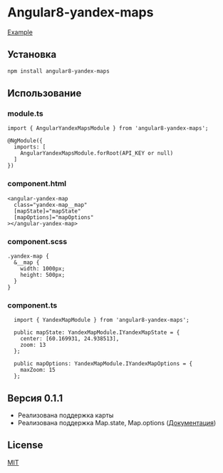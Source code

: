 # Angular8-yandex-maps

[Example](https://github.com/ddubrava/angular-yandex-maps/tree/develop/src/app)

## Установка


```bash
npm install angular8-yandex-maps
```

## Использование
### module.ts
```
import { AngularYandexMapsModule } from 'angular8-yandex-maps';

@NgModule({
  imports: [
    AngularYandexMapsModule.forRoot(API_KEY or null)
  ]
})
```

### component.html
```
<angular-yandex-map
  class="yandex-map__map"
  [mapState]="mapState"
  [mapOptions]="mapOptions"
></angular-yandex-map>
```

### component.scss
```
.yandex-map {
  &__map {
    width: 1000px;
    height: 500px;
  }
}
```

### component.ts
```
  import { YandexMapModule } from 'angular8-yandex-maps';

  public mapState: YandexMapModule.IYandexMapState = {
    center: [60.169931, 24.938513],
    zoom: 13
  };

  public mapOptions: YandexMapModule.IYandexMapOptions = {
    maxZoom: 15
  };
```

## Версия 0.1.1
- Реализована поддержка карты
- Реализована поддержка Map.state, Map.options ([Документация](https://tech.yandex.ru/maps/jsapi/doc/2.1/ref/reference/Map-docpage/))

## License
[MIT](https://github.com/ddubrava/angular-yandex-maps/blob/develop/LICENSE.md)